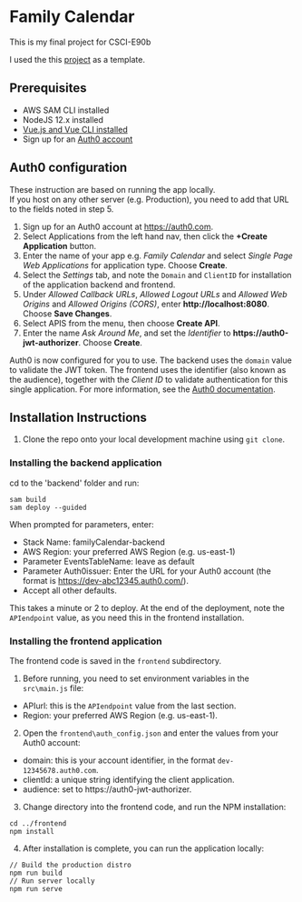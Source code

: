 # Family Calendar

This is my final project for CSCI-E90b 

I used the this [project](https://github.com/aws-samples/ask-around-me/) as a template. 

## Prerequisites

* AWS SAM CLI installed
* NodeJS 12.x installed
* [Vue.js and Vue CLI installed](https://vuejs.org/v2/guide/installation.html)
* Sign up for an [Auth0 account](https://auth0.com/)

## Auth0 configuration
These instruction are based on running the app locally.</br>
If you host on any other server (e.g. Production), you need to add that URL to the fields noted in step 5.

1. Sign up for an Auth0 account at https://auth0.com. 
2. Select Applications from the left hand nav, then click the **+Create Application** button.
3. Enter the name of your app e.g. *Family Calendar* and select *Single Page Web Applications* for application type. Choose **Create**.
4. Select the *Settings* tab, and note the `Domain` and `ClientID` for installation of the application backend and frontend.
5. Under *Allowed Callback URLs*, *Allowed Logout URLs* and *Allowed Web Origins* and *Allowed Origins (CORS)*, enter **http://localhost:8080**. Choose **Save Changes**.
6. Select APIS from the menu, then choose **Create API**.
7. Enter the name *Ask Around Me*, and set the *Identifier* to **https://auth0-jwt-authorizer**. Choose **Create**.

Auth0 is now configured for you to use. The backend uses the `domain` value to validate the JWT token. The frontend uses the identifier (also known as the audience), together with the *Client ID* to validate authentication for this single application. For more information, see the [Auth0 documentation](https://auth0.com/docs/api/authentication).

## Installation Instructions

1. Clone the repo onto your local development machine using `git clone`.

### Installing the backend application

cd to the 'backend' folder and run:
```
sam build
sam deploy --guided
```

When prompted for parameters, enter:
- Stack Name: familyCalendar-backend
- AWS Region: your preferred AWS Region (e.g. us-east-1)
- Parameter EventsTableName: leave as default
- Parameter Auth0issuer: Enter the URL for your Auth0 account (the format is https://dev-abc12345.auth0.com/).
- Accept all other defaults.

This takes a minute or 2 to deploy. At the end of the deployment, note the `APIendpoint` value, as you need this in the frontend installation.

### Installing the frontend application

The frontend code is saved in the `frontend` subdirectory. 

1. Before running, you need to set environment variables in the `src\main.js` file:

- APIurl: this is the `APIendpoint` value from the last section.
- Region: your preferred AWS Region (e.g. us-east-1).

2. Open the `frontend\auth_config.json` and enter the values from your Auth0 account:
- domain: this is your account identifier, in the format `dev-12345678.auth0.com`.
- clientId: a unique string identifying the client application.
- audience: set to https://auth0-jwt-authorizer.

3. Change directory into the frontend code, and run the NPM installation:

```
cd ../frontend
npm install
```
4. After installation is complete, you can run the application locally:

```
// Build the production distro
npm run build
// Run server locally
npm run serve
```
